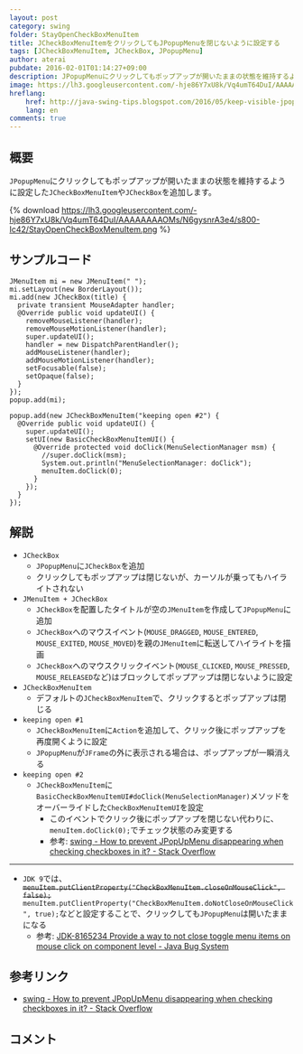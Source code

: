 ```yaml
---
layout: post
category: swing
folder: StayOpenCheckBoxMenuItem
title: JCheckBoxMenuItemをクリックしてもJPopupMenuを閉じないように設定する
tags: [JCheckBoxMenuItem, JCheckBox, JPopupMenu]
author: aterai
pubdate: 2016-02-01T01:14:27+09:00
description: JPopupMenuにクリックしてもポップアップが開いたままの状態を維持するように設定したJCheckBoxMenuItemやJCheckBoxを追加します。
image: https://lh3.googleusercontent.com/-hje86Y7xU8k/Vq4umT64DuI/AAAAAAAAOMs/N6gysnrA3e4/s800-Ic42/StayOpenCheckBoxMenuItem.png
hreflang:
    href: http://java-swing-tips.blogspot.com/2016/05/keep-visible-jpopupmenu-while-clicking.html
    lang: en
comments: true
---
```

## 概要
`JPopupMenu`にクリックしてもポップアップが開いたままの状態を維持するように設定した`JCheckBoxMenuItem`や`JCheckBox`を追加します。

{% download https://lh3.googleusercontent.com/-hje86Y7xU8k/Vq4umT64DuI/AAAAAAAAOMs/N6gysnrA3e4/s800-Ic42/StayOpenCheckBoxMenuItem.png %}

## サンプルコード
<pre class="prettyprint"><code>JMenuItem mi = new JMenuItem(" ");
mi.setLayout(new BorderLayout());
mi.add(new JCheckBox(title) {
  private transient MouseAdapter handler;
  @Override public void updateUI() {
    removeMouseListener(handler);
    removeMouseMotionListener(handler);
    super.updateUI();
    handler = new DispatchParentHandler();
    addMouseListener(handler);
    addMouseMotionListener(handler);
    setFocusable(false);
    setOpaque(false);
  }
});
popup.add(mi);

popup.add(new JCheckBoxMenuItem("keeping open #2") {
  @Override public void updateUI() {
    super.updateUI();
    setUI(new BasicCheckBoxMenuItemUI() {
      @Override protected void doClick(MenuSelectionManager msm) {
        //super.doClick(msm);
        System.out.println("MenuSelectionManager: doClick");
        menuItem.doClick(0);
      }
    });
  }
});
</code></pre>

## 解説
- `JCheckBox`
    - `JPopupMenu`に`JCheckBox`を追加
    - クリックしてもポップアップは閉じないが、カーソルが乗ってもハイライトされない
- `JMenuItem + JCheckBox`
    - `JCheckBox`を配置したタイトルが空の`JMenuItem`を作成して`JPopupMenu`に追加
    - `JCheckBox`へのマウスイベント(`MOUSE_DRAGGED`, `MOUSE_ENTERED`, `MOUSE_EXITED`, `MOUSE_MOVED`)を親の`JMenuItem`に転送してハイライトを描画
    - `JCheckBox`へのマウスクリックイベント(`MOUSE_CLICKED`, `MOUSE_PRESSED`, `MOUSE_RELEASED`など)はブロックしてポップアップは閉じないように設定
- `JCheckBoxMenuItem`
    - デフォルトの`JCheckBoxMenuItem`で、クリックするとポップアップは閉じる
- `keeping open #1`
    - `JCheckBoxMenuItem`に`Action`を追加して、クリック後にポップアップを再度開くように設定
    - `JPopupMenu`が`JFrame`の外に表示される場合は、ポップアップが一瞬消える
- `keeping open #2`
    - `JCheckBoxMenuItem`に`BasicCheckBoxMenuItemUI#doClick(MenuSelectionManager)`メソッドをオーバーライドした`CheckBoxMenuItemUI`を設定
        - このイベントでクリック後にポップアップを閉じない代わりに、`menuItem.doClick(0);`でチェック状態のみ変更する
        - 参考: [swing - How to prevent JPopUpMenu disappearing when checking checkboxes in it? - Stack Overflow](http://stackoverflow.com/questions/3759379/how-to-prevent-jpopupmenu-disappearing-when-checking-checkboxes-in-it)

<!-- dummy comment line for breaking list -->

- - - -
- `JDK 9`では、~~`menuItem.putClientProperty("CheckBoxMenuItem.closeOnMouseClick", false);`~~ `menuItem.putClientProperty("CheckBoxMenuItem.doNotCloseOnMouseClick", true);`などと設定することで、クリックしても`JPopupMenu`は開いたままになる
    - 参考: [JDK-8165234 Provide a way to not close toggle menu items on mouse click on component level - Java Bug System](https://bugs.openjdk.java.net/browse/JDK-8165234)

<!-- dummy comment line for breaking list -->

## 参考リンク
- [swing - How to prevent JPopUpMenu disappearing when checking checkboxes in it? - Stack Overflow](http://stackoverflow.com/questions/3759379/how-to-prevent-jpopupmenu-disappearing-when-checking-checkboxes-in-it)

<!-- dummy comment line for breaking list -->

## コメント
